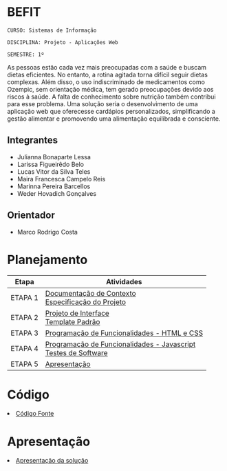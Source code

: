# BEFIT 

`CURSO: Sistemas de Informação`

`DISCIPLINA: Projeto - Aplicações Web`

`SEMESTRE: 1º`

As pessoas estão cada vez mais preocupadas com a saúde e buscam dietas eficientes.
No entanto, a rotina agitada torna difícil seguir dietas complexas. Além disso, o uso
indiscriminado de medicamentos como Ozempic, sem orientação médica, tem gerado
preocupações devido aos riscos à saúde. A falta de conhecimento sobre nutrição
também contribui para esse problema. Uma solução seria o desenvolvimento de uma
aplicação web que oferecesse cardápios personalizados, simplificando a gestão
alimentar e promovendo uma alimentação equilibrada e consciente.

## Integrantes

* Julianna Bonaparte Lessa 
*	Larissa Figueirêdo Belo
*	Lucas Vitor da Silva Teles
*	Maira Francesca Campelo Reis
*	Marinna Pereira Barcellos
*	Weder Hovadich Gonçalves




## Orientador

* Marco Rodrigo Costa

# Planejamento

| Etapa         | Atividades |
|  :----:   | ----------- |
| ETAPA 1         |[Documentação de Contexto](docs/context.md) <br> [Especificação do Projeto](docs/especification.md) |
| ETAPA 2         |[Projeto de Interface](docs/interface.md) <br> [Template Padrão](docs/template.md) |
| ETAPA 3         |[Programação de Funcionalidades - HTML e CSS](docs/development.md) |
| ETAPA 4        |[Programação de Funcionalidades - Javascript](docs/development.md) <br> [Testes de Software ](docs/tests.md) |
| ETAPA 5         | [Apresentação](presentation/README.md) |

# Código

<li><a href="src/README.md"> Código Fonte</a></li>

# Apresentação

<li><a href="presentation/README.md"> Apresentação da solução</a></li>
